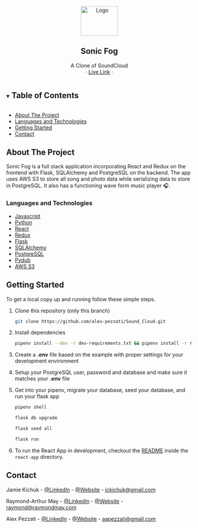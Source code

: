 <!-- PROJECT LOGO -->
<br />
<p align="center">
  <a href="https://github.com/alex-pezzati/sonic-fog">
    <img src="https://raw.githubusercontent.com/alex-pezzati/sonic-fog/main/react-app/public/favicon.ico" alt="Logo" width="100" height="80">
  </a>

  <h2 align="center" id="readme">Sonic Fog</h2>

  <p align="center">
    A Clone of SoundCloud
    <br />
    ·
    <a href="https://sonic-fog.herokuapp.com/">Live Link</a>
    ·
  </p>
</p>

<!-- TABLE OF CONTENTS -->
<details open="open">
  <summary><h2 style="display: inline-block">Table of Contents</h2></summary>
  <ul>
    <li><a href="#about-the-project">About The Project</a></li>
    <li><a href="#languages-and-technologies">Languages and Technologies</a></li>
    <li><a href="#getting-started">Getting Started</a></li>
    <li><a href="#contact">Contact</a></li>

  </ol>
</details>

<!-- ABOUT THE PROJECT -->

## About The Project

Sonic Fog is a full stack application incorporating React and Redux on the frontend with Flask, SQLAlchemy and PostgreSQL on the backend. The app uses AWS S3 to store all song and photo data while serializing data to store in PostgreSQL. It also has a functioning wave form music player 🎧.

### Languages and Technologies

- [Javascript](https://nodejs.org/en/)
- [Python](https://www.python.org/)
- [React](https://reactjs.org/docs/getting-started.html)
- [Redux](https://redux.js.org/)
- [Flask](https://flask.palletsprojects.com/en/2.1.x/)
- [SQLAlchemy](https://www.sqlalchemy.org/)
- [PostgreSQL](https://www.postgresql.org/)
- [Pydub](http://pydub.com/)
- [AWS S3](https://docs.aws.amazon.com/s3/index.html)

## Getting Started

To get a local copy up and running follow these simple steps.

1. Clone this repository (only this branch)

   ```bash
   git clone https://github.com/alex-pezzati/Sound_Cloud.git
   ```

2. Install dependencies

   ```bash
   pipenv install --dev -r dev-requirements.txt && pipenv install -r requirements.txt
   ```

3. Create a **.env** file based on the example with proper settings for your
   development environment
4. Setup your PostgreSQL user, password and database and make sure it matches your **.env** file

5. Get into your pipenv, migrate your database, seed your database, and run your flask app

   ```bash
   pipenv shell
   ```

   ```bash
   flask db upgrade
   ```

   ```bash
   flask seed all
   ```

   ```bash
   flask run
   ```

6. To run the React App in development, checkout the [README](./react-app/README.md) inside the `react-app` directory.

## Contact

Jamie Kichuk - [@LinkedIn](https://www.linkedin.com/in/jamie-kichuk-45778068/) - [@Website](https://www.raymondmay.com/) - jckichuk@gmail.com

Raymond-Arthur May - [@LinkedIn](https://www.linkedin.com/in/coderay/) - [@Website](https://www.raymondmay.com/) - raymond@raymondmay.com

Alex Pezzati - [@LinkedIn](https://www.linkedin.com/in/alex-pezzati/) - [@Website](https://github.com/alex-pezzati/) - aapezzati@gmail.com
